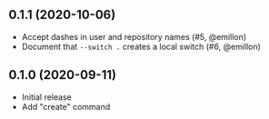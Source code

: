 ## 0.1.1 (2020-10-06)

- Accept dashes in user and repository names (#5, @emillon)
- Document that `--switch .` creates a local switch (#6, @emillon)

## 0.1.0 (2020-09-11)

- Initial release
- Add "create" command
